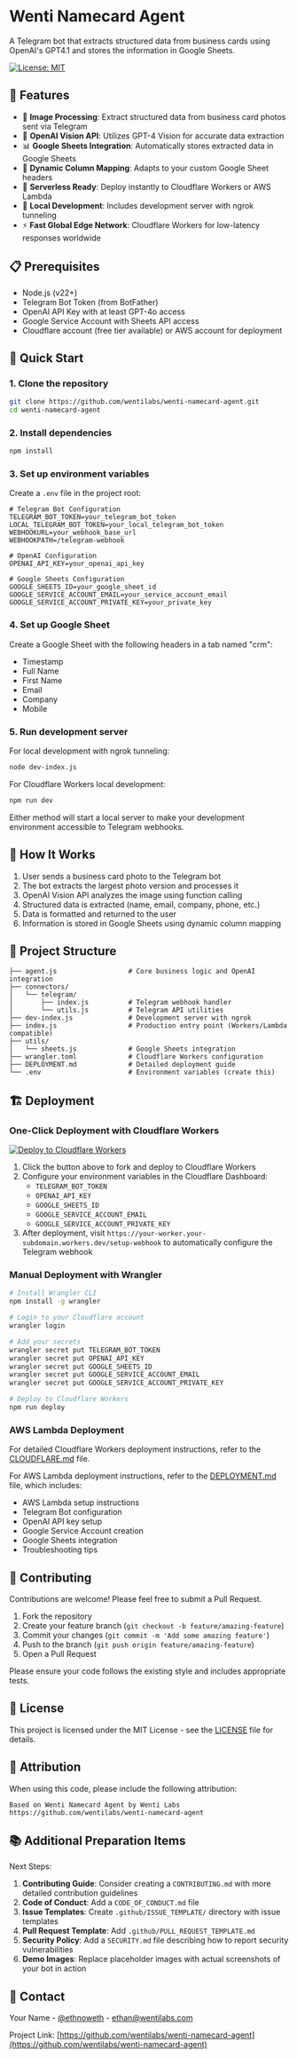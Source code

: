# Wenti Namecard Agent

A Telegram bot that extracts structured data from business cards using OpenAI's GPT4.1 and stores the information in Google Sheets.

[![License: MIT](https://img.shields.io/badge/License-MIT-yellow.svg)](https://opensource.org/licenses/MIT)

## 🌟 Features

- 📸 **Image Processing**: Extract structured data from business card photos sent via Telegram
- 🤖 **OpenAI Vision API**: Utilizes GPT-4 Vision for accurate data extraction
- 📊 **Google Sheets Integration**: Automatically stores extracted data in Google Sheets
- 🔄 **Dynamic Column Mapping**: Adapts to your custom Google Sheet headers
- 🚀 **Serverless Ready**: Deploy instantly to Cloudflare Workers or AWS Lambda
- 🧪 **Local Development**: Includes development server with ngrok tunneling
- ⚡ **Fast Global Edge Network**: Cloudflare Workers for low-latency responses worldwide

## 📋 Prerequisites

- Node.js (v22+)
- Telegram Bot Token (from BotFather)
- OpenAI API Key with at least GPT-4o access
- Google Service Account with Sheets API access
- Cloudflare account (free tier available) or AWS account for deployment

## 🚀 Quick Start

### 1. Clone the repository

```bash
git clone https://github.com/wentilabs/wenti-namecard-agent.git
cd wenti-namecard-agent
```

### 2. Install dependencies

```bash
npm install
```

### 3. Set up environment variables

Create a `.env` file in the project root:

```env
# Telegram Bot Configuration
TELEGRAM_BOT_TOKEN=your_telegram_bot_token
LOCAL_TELEGRAM_BOT_TOKEN=your_local_telegram_bot_token
WEBHOOKURL=your_webhook_base_url
WEBHOOKPATH=/telegram-webhook

# OpenAI Configuration
OPENAI_API_KEY=your_openai_api_key

# Google Sheets Configuration
GOOGLE_SHEETS_ID=your_google_sheet_id
GOOGLE_SERVICE_ACCOUNT_EMAIL=your_service_account_email
GOOGLE_SERVICE_ACCOUNT_PRIVATE_KEY=your_private_key
```

### 4. Set up Google Sheet

Create a Google Sheet with the following headers in a tab named "crm":

- Timestamp
- Full Name
- First Name
- Email
- Company
- Mobile

### 5. Run development server

For local development with ngrok tunneling:
```bash
node dev-index.js
```

For Cloudflare Workers local development:
```bash
npm run dev
```

Either method will start a local server to make your development environment accessible to Telegram webhooks.

## 🔧 How It Works

1. User sends a business card photo to the Telegram bot
2. The bot extracts the largest photo version and processes it
3. OpenAI Vision API analyzes the image using function calling
4. Structured data is extracted (name, email, company, phone, etc.)
5. Data is formatted and returned to the user
6. Information is stored in Google Sheets using dynamic column mapping

## 📂 Project Structure

```
├── agent.js                  # Core business logic and OpenAI integration
├── connectors/
│   └── telegram/
│       ├── index.js          # Telegram webhook handler
│       └── utils.js          # Telegram API utilities
├── dev-index.js              # Development server with ngrok
├── index.js                  # Production entry point (Workers/Lambda compatible)
├── utils/
│   └── sheets.js             # Google Sheets integration
├── wrangler.toml             # Cloudflare Workers configuration
├── DEPLOYMENT.md             # Detailed deployment guide
└── .env                      # Environment variables (create this)
```

## 🏗️ Deployment

### One-Click Deployment with Cloudflare Workers

[![Deploy to Cloudflare Workers](https://deploy.workers.cloudflare.com/button)](https://deploy.workers.cloudflare.com/?url=https://github.com/wentilabs/wenti-namecard-agent)

1. Click the button above to fork and deploy to Cloudflare Workers
2. Configure your environment variables in the Cloudflare Dashboard:
   - `TELEGRAM_BOT_TOKEN`
   - `OPENAI_API_KEY`
   - `GOOGLE_SHEETS_ID`
   - `GOOGLE_SERVICE_ACCOUNT_EMAIL`
   - `GOOGLE_SERVICE_ACCOUNT_PRIVATE_KEY`
3. After deployment, visit `https://your-worker.your-subdomain.workers.dev/setup-webhook` to automatically configure the Telegram webhook

### Manual Deployment with Wrangler

```bash
# Install Wrangler CLI
npm install -g wrangler

# Login to your Cloudflare account
wrangler login

# Add your secrets
wrangler secret put TELEGRAM_BOT_TOKEN
wrangler secret put OPENAI_API_KEY
wrangler secret put GOOGLE_SHEETS_ID
wrangler secret put GOOGLE_SERVICE_ACCOUNT_EMAIL
wrangler secret put GOOGLE_SERVICE_ACCOUNT_PRIVATE_KEY

# Deploy to Cloudflare Workers
npm run deploy
```

### AWS Lambda Deployment

For detailed Cloudflare Workers deployment instructions, refer to the [CLOUDFLARE.md](CLOUDFLARE.md) file.

For AWS Lambda deployment instructions, refer to the [DEPLOYMENT.md](DEPLOYMENT.md) file, which includes:

- AWS Lambda setup instructions
- Telegram Bot configuration
- OpenAI API key setup
- Google Service Account creation
- Google Sheets integration
- Troubleshooting tips

## 🤝 Contributing

Contributions are welcome! Please feel free to submit a Pull Request.

1. Fork the repository
2. Create your feature branch (`git checkout -b feature/amazing-feature`)
3. Commit your changes (`git commit -m 'Add some amazing feature'`)
4. Push to the branch (`git push origin feature/amazing-feature`)
5. Open a Pull Request

Please ensure your code follows the existing style and includes appropriate tests.

## 📄 License

This project is licensed under the MIT License - see the [LICENSE](LICENSE) file for details.

## 🔗 Attribution

When using this code, please include the following attribution:

```
Based on Wenti Namecard Agent by Wenti Labs
https://github.com/wentilabs/wenti-namecard-agent
```

## 📚 Additional Preparation Items

Next Steps:

1. **Contributing Guide**: Consider creating a `CONTRIBUTING.md` with more detailed contribution guidelines
2. **Code of Conduct**: Add a `CODE_OF_CONDUCT.md` file
3. **Issue Templates**: Create `.github/ISSUE_TEMPLATE/` directory with issue templates
4. **Pull Request Template**: Add `.github/PULL_REQUEST_TEMPLATE.md`
5. **Security Policy**: Add a `SECURITY.md` file describing how to report security vulnerabilities
6. **Demo Images**: Replace placeholder images with actual screenshots of your bot in action

## 📧 Contact

Your Name - [@ethnoweth](https://twitter.com/ethnoweth) - ethan@wentilabs.com

Project Link: [https://github.com/wentilabs/wenti-namecard-agent](https://github.com/wentilabs/wenti-namecard-agent)
